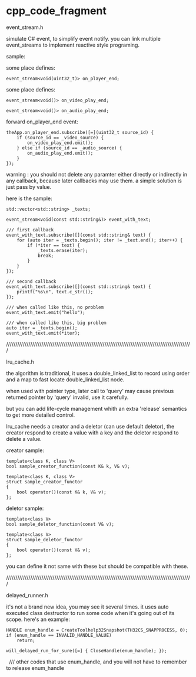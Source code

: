 # cpp_code_fragment

event_stream.h

simulate C# event, to simplify event notify. you can link multiple event_streams to implement reactive style programing.

sample:

some place defines:

    event_stream<void(uint32_t)> on_player_end;
   
some place defines:

    event_stream<void()> on_video_play_end;

    event_stream<void()> on_audio_play_end;
    
forward on_player_end event:
    
    theApp.on_player_end.subscribe([=](uint32_t source_id) {
        if (source_id == _video_source) {
            on_video_play_end.emit();
        } else if (source_id == _audio_source) {
            on_audio_play_end.emit();
        } 
    });
    
warning : you should not delete any paramter either directly or indirectly in any callback, because later callbacks may use them. a simple solution is just pass by value.

here is the sample:
    
    std::vector<std::string> _texts;
    
    event_stream<void(const std::string&)> event_with_text;
    
    /// first callback
    event_with_text.subscribe([](const std::string& text) {
        for (auto iter = _texts.begin(); iter != _text.end(); iter++) {
            if (*iter == text) {
                _texts.erase(iter);
                break;
            }
        }
    });
    
    /// second callback
    event_with_text.subscribe([](const std::string& text) {
        printf("%s\n", text.c_str());
    });
   
    /// when called like this, no problem
    event_with_text.emit("hello");
    
    /// when called like this, big problem
    auto iter = _texts.begin();
    event_with_text.emit(*iter);
    
////////////////////////////////////////////////////////////////////////////////////////////////////

lru_cache.h

the algorithm is traditional, it uses a double_linked_list to record using order and a map to fast locate double_linked_list node. 

when used with pointer type, later call to 'query' may cause previous returned pointer by 'query' invalid, use it carefully.

but you can add life-cycle management whith an extra 'release' semantics to get more detailed control.

lru_cache needs a creator and a deletor (can use default deletor), the creator respond to create a value with a key and the deletor respond to delete a value.

creator sample:

    template<class K, class V>
    bool sample_creator_function(const K& k, V& v);

    template<class K, class V>
    struct sample_creator_functor
    {
        bool operator()(const K& k, V& v);
    };

deletor sample:

    template<class V>
    bool sample_deletor_function(const V& v);

    template<class V>
    struct sample_deletor_functor
    {
        bool operator()(const V& v);
    };
    
you can define it not same with these but should be compatible with these.

////////////////////////////////////////////////////////////////////////////////////////////////////

delayed_runner.h

it's not a brand new idea, you may see it several times. it uses auto executed class destructor to run some code when it's going out of its scope. here's an example:

    HANDLE enum_handle = CreateToolhelp32Snapshot(TH32CS_SNAPPROCESS, 0);
    if (enum_handle == INVALID_HANDLE_VALUE)
        return;
        
    will_delayed_run_for_sure([=] { CloseHandle(enum_handle); });
    
    /// other codes that use enum_handle, and you will not have to remember to release enum_handle

